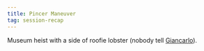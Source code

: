 ```yaml
---
title: Pincer Maneuver
tag: session-recap
---
```


Museum heist with a side of roofie lobster (nobody tell [Giancarlo](/wiki/npcs#giancarlo)).